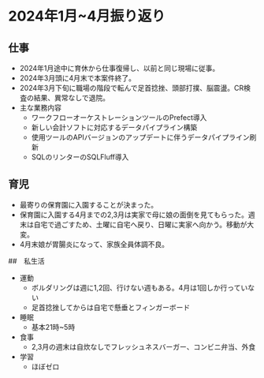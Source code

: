 # 2024年1月~4月振り返り

## 仕事
- 2024年1月途中に育休から仕事復帰し、以前と同じ現場に従事。
- 2024年3月頭に4月末で本案件終了。
- 2024年3月下旬に職場の階段で転んで足首捻挫、頭部打撲、脳震盪。CR検査の結果、異常なしで退院。
- 主な業務内容
    - ワークフローオーケストレーションツールのPrefect導入
    - 新しい会計ソフトに対応するデータパイプライン構築
    - 使用ツールのAPIバージョンのアップデートに伴うデータパイプライン刷新
    - SQLのリンターのSQLFluff導入

## 育児
- 最寄りの保育園に入園することが決まった。
- 保育園に入園する4月までの2,3月は実家で母に娘の面倒を見てもらった。週末は自宅で過ごすため、土曜に自宅へ戻り、日曜に実家へ向かう。移動が大変。
- 4月末娘が胃腸炎になって、家族全員体調不良。

##　私生活
- 運動
    - ボルダリングは週に1,2回、行けない週もある。4月は1回しか行っていない
    - 足首捻挫してからは自宅で懸垂とフィンガーボード
- 睡眠
    - 基本21時~5時
- 食事
    - 2,3月の週末は自炊なしでフレッシュネスバーガー、コンビニ弁当、外食
- 学習
    - ほぼゼロ
